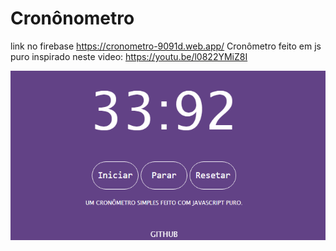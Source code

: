 # Cronônometro
link no firebase https://cronometro-9091d.web.app/
Cronômetro feito em js puro inspirado neste video: https://youtu.be/l0822YMiZ8I

![](gifcronometro.gif)
